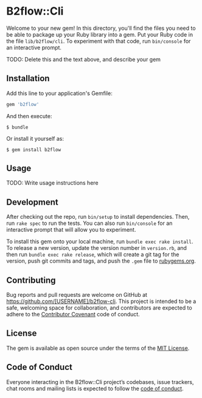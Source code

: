 # B2flow::Cli

Welcome to your new gem! In this directory, you'll find the files you need to be able to package up your Ruby library into a gem. Put your Ruby code in the file `lib/b2flow/cli`. To experiment with that code, run `bin/console` for an interactive prompt.

TODO: Delete this and the text above, and describe your gem

## Installation

Add this line to your application's Gemfile:

```ruby
gem 'b2flow'
```

And then execute:

    $ bundle

Or install it yourself as:

    $ gem install b2flow

## Usage

TODO: Write usage instructions here

## Development

After checking out the repo, run `bin/setup` to install dependencies. Then, run `rake spec` to run the tests. You can also run `bin/console` for an interactive prompt that will allow you to experiment.

To install this gem onto your local machine, run `bundle exec rake install`. To release a new version, update the version number in `version.rb`, and then run `bundle exec rake release`, which will create a git tag for the version, push git commits and tags, and push the `.gem` file to [rubygems.org](https://rubygems.org).

## Contributing

Bug reports and pull requests are welcome on GitHub at https://github.com/[USERNAME]/b2flow-cli. This project is intended to be a safe, welcoming space for collaboration, and contributors are expected to adhere to the [Contributor Covenant](http://contributor-covenant.org) code of conduct.

## License

The gem is available as open source under the terms of the [MIT License](https://opensource.org/licenses/MIT).

## Code of Conduct

Everyone interacting in the B2flow::Cli project’s codebases, issue trackers, chat rooms and mailing lists is expected to follow the [code of conduct](https://github.com/[USERNAME]/b2flow-cli/blob/master/CODE_OF_CONDUCT.md).
